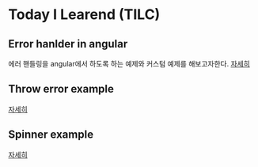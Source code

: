# Today I Learend (TILC)

## Error hanlder in angular 

에러 핸들링을 angular에서 하도록 하는 예제와 커스텀 예제를 해보고자한다.
[자세히](https://www.notion.so/custom-snackbar-error-bar-custom-error-handling-7eec5796c27a44a38a66dc03d2857670)


## Throw error example 

[자세히](https://www.notion.so/throw-error-example-in-angular-d021480a2b364a4589735bd0755a43a9)


## Spinner example

[자세히](https://www.notion.so/spinner-example-a56d02d4a3f04013b50b5225c39c3c0c)

